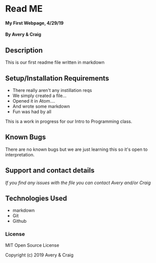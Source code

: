 # Read ME

#### My First Webpage, 4/29/19

#### By Avery & Craig

## Description

This is our first readme file written in markdown

## Setup/Installation Requirements

* There really aren't any instillation reqs
* We simply created a file...
* Opened it in Atom....
* And wrote some markdown
* Fun was had by all

This is a work in progress for our Intro to Programming class.

## Known Bugs

There are no known bugs but we are just learning this so it's open to interpretation.

## Support and contact details

_If you find any issues with the file you can contact Avery and/or Craig_

## Technologies Used

* markdown
* Git
* Github

### License

MIT Open Source License

Copyright (c) 2019 Avery & Craig
